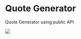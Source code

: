 # Quote Generator
Quote Generator using public API

<img src="relative/path/in/repository/to/image.svg"/>
